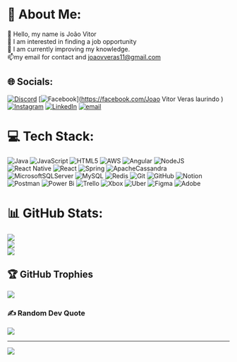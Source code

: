 # 💫 About Me:
👋 Hello, my name is João Vitor<br>👀 I am interested in finding a job opportunity<br>🌱 I am currently improving my knowledge.<br>📫my email for contact and joaovveras11@gmail.com<br>


## 🌐 Socials:
[![Discord](https://img.shields.io/badge/Discord-%237289DA.svg?logo=discord&logoColor=white)](https://discord.gg/joaovitorveraslaurindo) [![Facebook](https://img.shields.io/badge/Facebook-%231877F2.svg?logo=Facebook&logoColor=white)](https://facebook.com/Joao Vitor Veras laurindo ) [![Instagram](https://img.shields.io/badge/Instagram-%23E4405F.svg?logo=Instagram&logoColor=white)](https://instagram.com/joao_veras1711) [![LinkedIn](https://img.shields.io/badge/LinkedIn-%230077B5.svg?logo=linkedin&logoColor=white)](https://linkedin.com/in/www.linkedin.com/in/joão-vitor-veras-62609024a) [![email](https://img.shields.io/badge/Email-D14836?logo=gmail&logoColor=white)](mailto:joaovveras11@gmail.com) 

# 💻 Tech Stack:
![Java](https://img.shields.io/badge/java-%23ED8B00.svg?style=for-the-badge&logo=openjdk&logoColor=white) ![JavaScript](https://img.shields.io/badge/javascript-%23323330.svg?style=for-the-badge&logo=javascript&logoColor=%23F7DF1E) ![HTML5](https://img.shields.io/badge/html5-%23E34F26.svg?style=for-the-badge&logo=html5&logoColor=white) ![AWS](https://img.shields.io/badge/AWS-%23FF9900.svg?style=for-the-badge&logo=amazon-aws&logoColor=white) ![Angular](https://img.shields.io/badge/angular-%23DD0031.svg?style=for-the-badge&logo=angular&logoColor=white) ![NodeJS](https://img.shields.io/badge/node.js-6DA55F?style=for-the-badge&logo=node.js&logoColor=white) ![React Native](https://img.shields.io/badge/react_native-%2320232a.svg?style=for-the-badge&logo=react&logoColor=%2361DAFB) ![React](https://img.shields.io/badge/react-%2320232a.svg?style=for-the-badge&logo=react&logoColor=%2361DAFB) ![Spring](https://img.shields.io/badge/spring-%236DB33F.svg?style=for-the-badge&logo=spring&logoColor=white) ![ApacheCassandra](https://img.shields.io/badge/cassandra-%231287B1.svg?style=for-the-badge&logo=apache-cassandra&logoColor=white) ![MicrosoftSQLServer](https://img.shields.io/badge/Microsoft%20SQL%20Server-CC2927?style=for-the-badge&logo=microsoft%20sql%20server&logoColor=white) ![MySQL](https://img.shields.io/badge/mysql-4479A1.svg?style=for-the-badge&logo=mysql&logoColor=white) ![Redis](https://img.shields.io/badge/redis-%23DD0031.svg?style=for-the-badge&logo=redis&logoColor=white) ![Git](https://img.shields.io/badge/git-%23F05033.svg?style=for-the-badge&logo=git&logoColor=white) ![GitHub](https://img.shields.io/badge/github-%23121011.svg?style=for-the-badge&logo=github&logoColor=white) ![Notion](https://img.shields.io/badge/Notion-%23000000.svg?style=for-the-badge&logo=notion&logoColor=white) ![Postman](https://img.shields.io/badge/Postman-FF6C37?style=for-the-badge&logo=postman&logoColor=white) ![Power Bi](https://img.shields.io/badge/power_bi-F2C811?style=for-the-badge&logo=powerbi&logoColor=black) ![Trello](https://img.shields.io/badge/Trello-%23026AA7.svg?style=for-the-badge&logo=Trello&logoColor=white) ![Xbox](https://img.shields.io/badge/xbox-%23107C10.svg?style=for-the-badge&logo=xbox&logoColor=white) ![Uber](https://img.shields.io/badge/Uber-%23000000.svg?style=for-the-badge&logo=Uber&logoColor=white) ![Figma](https://img.shields.io/badge/figma-%23F24E1E.svg?style=for-the-badge&logo=figma&logoColor=white) ![Adobe](https://img.shields.io/badge/adobe-%23FF0000.svg?style=for-the-badge&logo=adobe&logoColor=white)
# 📊 GitHub Stats:
![](https://github-readme-stats.vercel.app/api?username=Alfa1711&theme=nord&hide_border=false&include_all_commits=true&count_private=true)<br/>
![](https://nirzak-streak-stats.vercel.app/?user=Alfa1711&theme=nord&hide_border=false)<br/>
![](https://github-readme-stats.vercel.app/api/top-langs/?username=Alfa1711&theme=nord&hide_border=false&include_all_commits=true&count_private=true&layout=compact)

## 🏆 GitHub Trophies
![](https://github-profile-trophy.vercel.app/?username=Alfa1711&theme=radical&no-frame=false&no-bg=true&margin-w=4)

### ✍️ Random Dev Quote
![](https://quotes-github-readme.vercel.app/api?type=horizontal&theme=radical)

---
[![](https://visitcount.itsvg.in/api?id=Alfa1711&icon=0&color=0)](https://visitcount.itsvg.in)

<!-- Proudly created with GPRM ( https://gprm.itsvg.in ) -->


